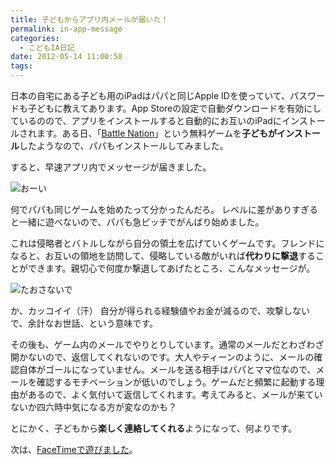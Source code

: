 ```yaml
---
title: 子どもからアプリ内メールが届いた！
permalink: in-app-message
categories:
  - こどもIA日記
date: 2012-05-14 11:00:58
tags:
---
```


日本の自宅にある子ども用のiPadはパパと同じApple IDを使っていて、パスワードも子どもに教えてあります。App Storeの設定で自動ダウンロードを有効にしているのので、アプリをインストールすると自動的にお互いのiPadにインストールされます。ある日、「[Battle Nation](http://itunes.apple.com/jp/app/battle-nations/id453801888?mt=8)」という無料ゲームを**子どもがインストール**したようなので、パパもインストールしてみました。

すると、早速アプリ内でメッセージが届きました。

![おーい](/images/ia-kid/20120325-battlenation.png)

何でパパも同じゲームを始めたって分かったんだろ。
レベルに差がありすぎると一緒に遊べないので、パパも急ピッチでがんばり始めました。

これは侵略者とバトルしながら自分の領土を広げていくゲームです。フレンドになると、お互いの領地を訪問して、侵略している敵がいれば**代わりに撃退**することができます。親切心で何度か撃退してあげたところ、こんなメッセージが。

![たおさないで](/images/ia-kid/20120330-battlenation.png)

か、カッコイイ（汗）
自分が得られる経験値やお金が減るので、攻撃しないで、余計なお世話、という意味です。

その後も、ゲーム内のメールでやりとりしています。通常のメールだとわざわざ開かないので、返信してくれないのです。大人やティーンのように、メールの確認自体がゴールになっていません。メールを送る相手はパパとママ位なので、メールを確認するモチベーションが低いのでしょう。ゲームだと頻繁に起動する理由があるので、よく気付いて返信してくれます。考えてみると、メールが来ていないか四六時中気になる方が変なのかも？

とにかく、子どもから**楽しく連絡してくれる**ようになって、何よりです。

次は、[FaceTimeで遊びました](../facetime-with-kids/)。